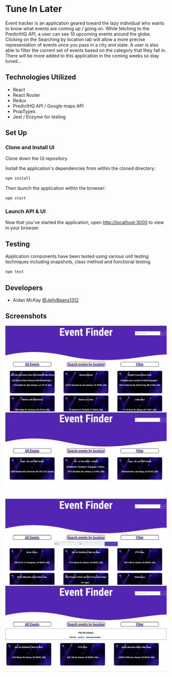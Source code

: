 # Tune In Later

Event tracker is an application geared toward the lazy individual who wants to know what events are coming up / going on. While fetching to the PredictHQ API, a user can see 10 upcoming events around the globe. Clicking on the Searching by location tab will allow a more precise representation of events once you pass in a city and state. A user is also able to filter the current set of events based on the category that they fall in. There will be more added to this application in the coming weeks so stay tuned...


## Technologies Utilized
 - React
 - React Router
 - Redux
 - PredictHQ API / Google maps API
 - PropTypes
 - Jest / Enzyme for testing

## Set Up

### Clone and Install UI

Clone down the UI repository.

Install the application's dependencies from within the cloned directory:
```bash
npm install
```

Then launch the application within the browser:
```bash
npm start
```

### Launch API & UI

Now that you've started the application, open [http://localhost:3000](http://localhost:3000) to view in your browser.

## Testing

Application components have been tested using various unit testing techniques including snapshots, class method and functional testing. 
```bash
npm test
```

## Developers
 - Aidan McKay [@JellyBeans1312](https://github.com/JellyBeans1312)
 
 ## Screenshots
![All Events](src/images/all-events.png)
![Search for specific event](src/images/searched-events.png)
![Search for events around Denver,CO](src/images/locational-events.png)
![Filter through current evnets (Events around Denver)](src/images/filtered-events.png)
